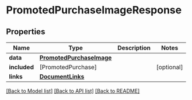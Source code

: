 # PromotedPurchaseImageResponse

## Properties
Name | Type | Description | Notes
------------ | ------------- | ------------- | -------------
**data** | [**PromotedPurchaseImage**](PromotedPurchaseImage.md) |  | 
**included** | [PromotedPurchase] |  | [optional] 
**links** | [**DocumentLinks**](DocumentLinks.md) |  | 

[[Back to Model list]](../README.md#documentation-for-models) [[Back to API list]](../README.md#documentation-for-api-endpoints) [[Back to README]](../README.md)


